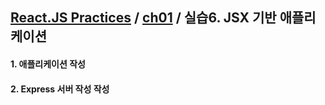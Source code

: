 ## [React.JS Practices](https://github.com/kickscar-javascript/react-practices) / [ch01](https://github.com/kickscar-javascript/react-practices/ch01) / 실습6. JSX 기반 애플리케이션

#### 1. 애플리케이션 작성


#### 2. Express 서버 작성 작성

